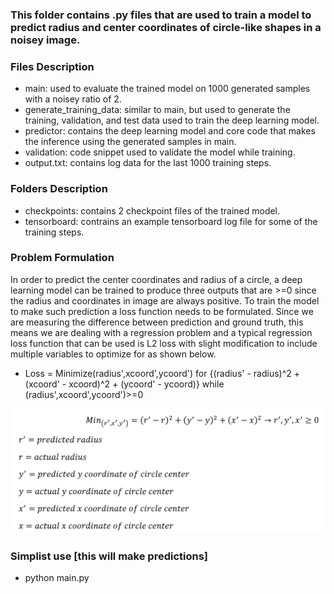 ### This folder contains .py files that are used to train a model to predict radius and center coordinates of circle-like shapes in a noisey image.


### Files Description
* main: used to evaluate the trained model on 1000 generated samples with a noisey ratio of 2.
* generate_training_data: similar to main, but used to generate the training, validation, and test data used to train the deep learning model.
* predictor: contains the deep learning model and core code that makes the inference using the generated samples in main.
* validation: code snippet used to validate the model while training.
* output.txt: contains log data for the last 1000 training steps.

### Folders Description
* checkpoints: contains 2 checkpoint files of the trained model.
* tensorboard: contrains an example tensorboard log file for some of the training steps.

### Problem Formulation 
In order to predict the center coordinates and radius of a circle, a deep learning model can be trained to produce three outputs
that are >=0 since the radius and coordinates in image are always positive. To train the model to make such prediction a loss
function needs to be formulated. Since we are measuring the difference between prediction and ground truth, 
this means we are dealing with a regression problem and a typical regression loss function that can be used is L2 loss with slight
modification to include multiple variables to optimize for as shown below.
* Loss = Minimize(radius',xcoord',ycoord') for {(radius' - radius)^2 + (xcoord' - xcoord)^2  + (ycoord' - ycoord)} while (radius',xcoord',ycoord')>=0

![Loss Function](loss.png)

### Simplist use [this will make predictions]
* python main.py
